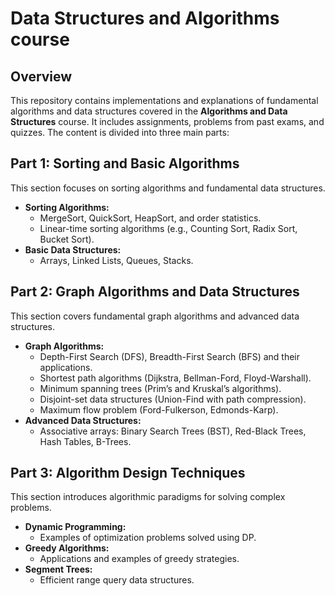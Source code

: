 # Data Structures and Algorithms course

## Overview
This repository contains implementations and explanations of fundamental algorithms and data structures covered in the **Algorithms and Data Structures** course. It includes assignments, problems from past exams, and quizzes. The content is divided into three main parts:

## Part 1: Sorting and Basic Algorithms
This section focuses on sorting algorithms and fundamental data structures.

- **Sorting Algorithms:**
  - MergeSort, QuickSort, HeapSort, and order statistics.
  - Linear-time sorting algorithms (e.g., Counting Sort, Radix Sort, Bucket Sort).
- **Basic Data Structures:**
  - Arrays, Linked Lists, Queues, Stacks.

## Part 2: Graph Algorithms and Data Structures
This section covers fundamental graph algorithms and advanced data structures.

- **Graph Algorithms:**
  - Depth-First Search (DFS), Breadth-First Search (BFS) and their applications.
  - Shortest path algorithms (Dijkstra, Bellman-Ford, Floyd-Warshall).
  - Minimum spanning trees (Prim’s and Kruskal’s algorithms).
  - Disjoint-set data structures (Union-Find with path compression).
  - Maximum flow problem (Ford-Fulkerson, Edmonds-Karp).
- **Advanced Data Structures:**
  - Associative arrays: Binary Search Trees (BST), Red-Black Trees, Hash Tables, B-Trees.

## Part 3: Algorithm Design Techniques
This section introduces algorithmic paradigms for solving complex problems.

- **Dynamic Programming:**
  - Examples of optimization problems solved using DP.
- **Greedy Algorithms:**
  - Applications and examples of greedy strategies.
- **Segment Trees:**
  - Efficient range query data structures.
